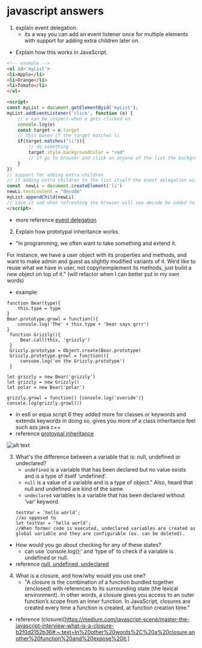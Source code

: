 # javascript answers 

1. explain event delegation. 
    - its a way you can add an event listener once for multiple elements with support for adding extra children later on. 
- Explain how this works in JavaScript.
```Html
<!-- example -->
<ul id='myList'>
<li>Apple</li>
<li>Orange</li>
<li>Tomato</li>
</ul>

<script>
const myList = document.getElementByid('myList');
myList.addEventListener('click', function (e) {
    // e can be inspect when e gets clicked on
    console.log(e)
    const target = e.target
    // this bases if the target matches li
    if(target.matches("li")){
        // do something
        target.style.backgroundColor = "red"
        // if go to browser and click on anyone of the list the background will be red.
    }
})
// support for adding extra children
// if adding extra children to the list itself the event delegation will still work
const  newLi = document.createElement('li')
newLi.textContent = "decode"
myList.appendChild(newLi)
// save it and when refreshing the browser will see decode be added to the list
</script>
```
- more reference [event delegation](https://javascript.info/event-delegation)

2. Explain how prototypal inheritance works.
- "In programming, we often want to take something and extend it.

For instance, we have a user object with its properties and methods, and want to make admin and guest as slightly modified variants of it. We’d like to reuse what we have in user, not copy/reimplement its methods, just build a new object on top of it." (will refactor when I can better put in my own words)
- example:
```Js
function Bear(type){
    this.type = type
}
Bear.prototype.growl = function(){
    console.log('The' + this.type + 'bear says grrr')
}
 function Grizzly(){
     Bear.call(this, 'grizzly')
 }
 Grizzly.prototype = Object.create(Bear.prototype)
 Grizzly.prototype.growl = function(){
     consooe.log('on the Grizzly.prototype')
 }

let grizzly = new Bear('grizzly')
let grizzly = new Grizzly()
let polar = new Bear('polar')

grizzly.growl = function() {console.log('overide')}
console.log(grizzly.growl())
```
- in es6 or equa script 6 they added more for classes or keywords and extends keywords in doing so, gives you more of a class inheritance feel such ass java c++
- reference [protoypal inheritance](https://javascript.info/prototype-inheritance#:~:text=When%20we%20want%20to%20read,techniques%20are%20based%20on%20it.)

![alt text](image.jpg)

3. What's the difference between a variable that is: null, undefined or undeclared?
    - `undefined` is a variable that has been declared but no value exists and is a type of itself ‘undefined’.
    - `null` is a value of a variable and is a type of object." Also, heard that null and undefined are kind of the same. 
    - `undeclared` variables is a variable that has been declared without ‘var’ keyword.
    ```Js 
    testVar = ‘hello world’;
    //as opposed to 
    let testVar = ‘hello world’;
    //When former code is executed, undeclared variables are created as global variable and they are configurable (ex. can be deleted).

    ```
- How would you go about checking for any of these states?
    - can use ‘console.log();’ and ‘type of’ to check if a variable is undefined or null.
- reference [null, undefined, undeclared](https://medium.com/@rlynjb/js-interview-question-what-s-the-difference-between-a-variable-that-is-null-undefined-or-bf7233cef1c2)

4. What is a closure, and how/why would you use one?
    - "A closure is the combination of a function bundled together (enclosed) with references to its surrounding state (the lexical environment). In other words, a closure gives you access to an outer function’s scope from an inner function. In JavaScript, closures are created every time a function is created, at function creation time."
    

- reference (closure)[https://medium.com/javascript-scene/master-the-javascript-interview-what-is-a-closure-b2f0d2152b36#:~:text=In%20other%20words%2C%20a%20closure,another%20function%20and%20expose%20it.]